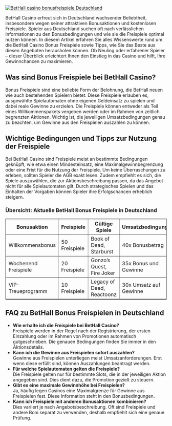 [![BetHall casino bonusfreispiele Deutschland](https://123-caf.pages.dev/gitsignup.png)](https://vrmoo.ru/Bt82HjjY)

<div>   <p>BetHall Casino erfreut sich in Deutschland wachsender Beliebtheit, insbesondere wegen seiner attraktiven Bonusaktionen und kostenlosen Freispiele. Spieler aus Deutschland suchen oft nach verlässlichen Informationen zu den Bonusbedingungen und wie sie die Freispiele optimal nutzen können. In diesem Artikel erfahren Sie alles Wissenswerte rund um die BetHall Casino Bonus Freispiele sowie Tipps, wie Sie das Beste aus diesen Angeboten herausholen können. Ob Neuling oder erfahrener Spieler – dieser Überblick erleichtert Ihnen den Einstieg in das Casino und hilft, Ihre Gewinnchancen zu maximieren.</p>    <h2>Was sind Bonus Freispiele bei BetHall Casino?</h2>   <p>Bonus Freispiele sind eine beliebte Form der Belohnung, die BetHall neuen wie auch bestehenden Spielern bietet. Diese Freispiele erlauben es, ausgewählte Spielautomaten ohne eigenen Geldeinsatz zu spielen und dabei reale Gewinne zu erzielen. Die Freispiele können entweder als Teil eines Willkommenspakets vergeben werden oder im Rahmen von zeitlich begrenzten Aktionen. Wichtig ist, die jeweiligen Umsatzbedingungen genau zu beachten, um Gewinne aus den Freispielen auszahlen zu können.</p>    <h2>Wichtige Bedingungen und Tipps zur Nutzung der Freispiele</h2>   <p>Bei BetHall Casino sind Freispiele meist an bestimmte Bedingungen geknüpft, wie etwa einen Mindesteinsatz, eine Maximalgewinnbegrenzung oder eine Frist für die Nutzung der Freispiele. Um keine Überraschungen zu erleben, sollten Spieler die AGB exakt lesen. Zudem empfiehlt es sich, die Spiele auszuwählen, die zur Aktionsbeschreibung passen, da das Angebot nicht für alle Spielautomaten gilt. Durch strategisches Spielen und das Einhalten der Vorgaben können Spieler ihre Erfolgschancen erheblich steigern.</p>    <h3>Übersicht: Aktuelle BetHall Bonus Freispiele in Deutschland</h3>   <table border="1" cellpadding="5" cellspacing="0" style="border-collapse:collapse; width:100%;">   <thead>   <tr>   <th>Bonusaktion</th>   <th>Freispiele</th>   <th>Gültige Spiele</th>   <th>Umsatzbedingungen</th>   <th>Gültigkeitsdauer</th>   </tr>   </thead>   <tbody>   <tr>   <td>Willkommensbonus</td>   <td>50 Freispiele</td>   <td>Book of Dead, Starburst</td>   <td>40x Bonusbetrag</td>   <td>7 Tage</td>   </tr>   <tr>   <td>Wochenend Freispiele</td>   <td>20 Freispiele</td>   <td>Gonzo’s Quest, Fire Joker</td>   <td>35x Bonus und Gewinne</td>   <td>3 Tage</td>   </tr>   <tr>   <td>VIP-Treueprogramm</td>   <td>10 Freispiele</td>   <td>Legacy of Dead, Reactoonz</td>   <td>30x Umsatz auf Gewinne</td>   <td>5 Tage</td>   </tr>   </tbody>   </table>    <h2>FAQ zu BetHall Bonus Freispielen in Deutschland</h2>   <ul>   <li><strong>Wie erhalte ich die Freispiele bei BetHall Casino?</strong><br>Freispiele werden in der Regel nach der Registrierung, der ersten Einzahlung oder im Rahmen von Promotionen automatisch gutgeschrieben. Die genauen Bedingungen finden Sie immer in den Aktionsdetails.</li>   <li><strong>Kann ich die Gewinne aus Freispielen sofort auszahlen?</strong><br>Gewinne aus Freispielen unterliegen meist Umsatzanforderungen. Erst wenn diese erfüllt sind, können Auszahlungen beantragt werden.</li>   <li><strong>Für welche Spielautomaten gelten die Freispiele?</strong><br>Die Freispiele gelten nur für bestimmte Slots, die in der jeweiligen Aktion angegeben sind. Dies dient dazu, die Promotion gezielt zu steuern.</li>   <li><strong>Gibt es eine maximale Gewinnhöhe bei Freispielen?</strong><br>Ja, häufig legen Casinos eine Maximalgrenze für Gewinne aus Freispielen fest. Diese Information steht in den Bonusbedingungen.</li>   <li><strong>Kann ich Freispiele mit anderen Bonusaktionen kombinieren?</strong><br>Dies variiert je nach Angebotsbeschreibung. Oft sind Freispiele und andere Boni separat zu verwenden, deshalb empfiehlt sich eine genaue Prüfung.</li>   </ul>   </div>